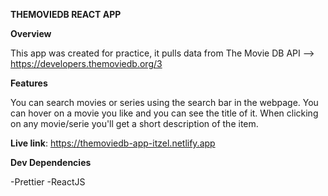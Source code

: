 **THEMOVIEDB REACT APP**

**Overview**

This app was created for practice, it pulls data from The Movie DB API --> https://developers.themoviedb.org/3

**Features**

You can search movies or series using the search bar in the webpage.
You can hover on a movie you like and you can see the title of it.
When clicking on any movie/serie you'll get a short description of the item.

**Live link**: https://themoviedb-app-itzel.netlify.app

**Dev Dependencies**

-Prettier
-ReactJS
